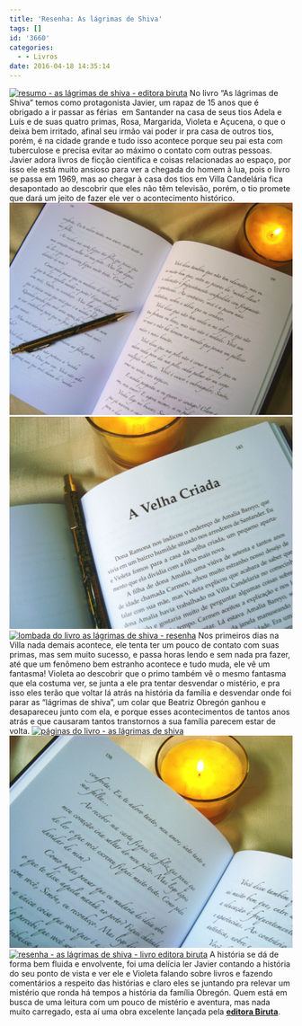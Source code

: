 ```yaml
---
title: 'Resenha: As lágrimas de Shiva'
tags: []
id: '3660'
categories:
  - - Livros
date: 2016-04-18 14:35:14
---
```


[![resumo - as lágrimas de shiva - editora biruta](/wp-content/uploads/2016/04/resenha-as-lágrimas-de-shiva-1024x768.jpg)](/wp-content/uploads/2016/04/resenha-as-lágrimas-de-shiva.jpg) No livro “As lágrimas de Shiva” temos como protagonista Javier, um rapaz de 15 anos que é obrigado a ir passar as férias  em Santander na casa de seus tios Adela e Luís e de suas quatro primas, Rosa, Margarida, Violeta e Açucena, o que o deixa bem irritado, afinal seu irmão vai poder ir pra casa de outros tios, porém, é na cidade grande e tudo isso acontece porque seu pai esta com tuberculose e precisa evitar ao máximo o contato com outras pessoas. Javier adora livros de ficção cientifica e coisas relacionadas ao espaço, por isso ele está muito ansioso para ver a chegada do homem à lua, pois o livro se passa em 1969, mas ao chegar à casa dos tios em Villa Candelária fica desapontado ao descobrir que eles não têm televisão, porém, o tio promete que dará um jeito de fazer ele ver o acontecimento histórico. [![as lágrimas de shiva - resumo](/wp-content/uploads/2016/04/páginas-do-livro-as-lágrimas-de-Shiva-1024x768.jpg)](/wp-content/uploads/2016/04/páginas-do-livro-as-lágrimas-de-Shiva.jpg) [![páginas do livro as lágrimas de shiva - editora biruta](/wp-content/uploads/2016/04/livro-as-lágrimas-de-shiva-páginas-1024x768.jpg)](/wp-content/uploads/2016/04/livro-as-lágrimas-de-shiva-páginas.jpg) [![lombada do livro as lágrimas de shiva - resenha ](/wp-content/uploads/2016/04/lombada-do-livro-As-lágrimas-de-Shiva-1024x768.jpg)](/wp-content/uploads/2016/04/lombada-do-livro-As-lágrimas-de-Shiva.jpg) Nos primeiros dias na Villa nada demais acontece, ele tenta ter um pouco de contato com suas primas, mas sem muito sucesso, e passa horas lendo e sem nada pra fazer, até que um fenômeno bem estranho acontece e tudo muda, ele vê um fantasma! Violeta ao descobrir que o primo também vê o mesmo fantasma que ela costuma ver, se junta a ele pra tentar desvendar o mistério, e pra isso eles terão que voltar lá atrás na história da família e desvendar onde foi parar as “lágrimas de shiva”, um colar que Beatriz Obregón ganhou e desapareceu junto com ela, e porque esses acontecimentos de tantos anos atrás e que causaram tantos transtornos a sua família parecem estar de volta. [![páginas do livro - as lágrimas de shiva ](/wp-content/uploads/2016/04/livo-as-lágrimas-de-shiva-1024x768.jpg)](/wp-content/uploads/2016/04/livo-as-lágrimas-de-shiva.jpg) [![resumo - as lágrimas de shiva ](/wp-content/uploads/2016/04/livro-e-vela-leitura-1024x768.jpg)](/wp-content/uploads/2016/04/livro-e-vela-leitura.jpg) [![resenha - as lágrimas de shiva - livro editora biruta](/wp-content/uploads/2016/04/resumo-as-lágrimas-de-shiva-1024x768.jpg)](/wp-content/uploads/2016/04/resumo-as-lágrimas-de-shiva.jpg) A história se dá de forma bem fluida e envolvente, foi uma delícia ler Javier contando a história do seu ponto de vista e ver ele e Violeta falando sobre livros e fazendo comentários a respeito das histórias e claro eles se juntando pra relevar um mistério que ronda há tempos a história da família Obregón. Quem está em busca de uma leitura com um pouco de mistério e aventura, mas nada muito carregado, esta aí uma obra excelente lançada pela **[editora Biruta](http://www.editorabiruta.com.br/)**.
